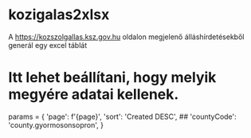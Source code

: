# kozigalas2xlsx
A https://kozszolgallas.ksz.gov.hu oldalon megjelenő álláshírdetésekből generál egy excel táblát

# Itt lehet beállítani, hogy melyik megyére adatai kellenek.
 params = {
        'page': f'{page}',
        'sort': 'Created DESC',
        ## 'countyCode': 'county.gyormosonsopron',
    }


